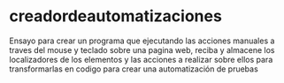 # creadordeautomatizaciones
Ensayo para crear un programa que ejecutando las acciones manuales a traves del mouse y teclado sobre una pagina web, reciba y almacene los localizadores de los elementos y las acciones a realizar sobre ellos para transformarlas en codigo para crear una automatización de pruebas

